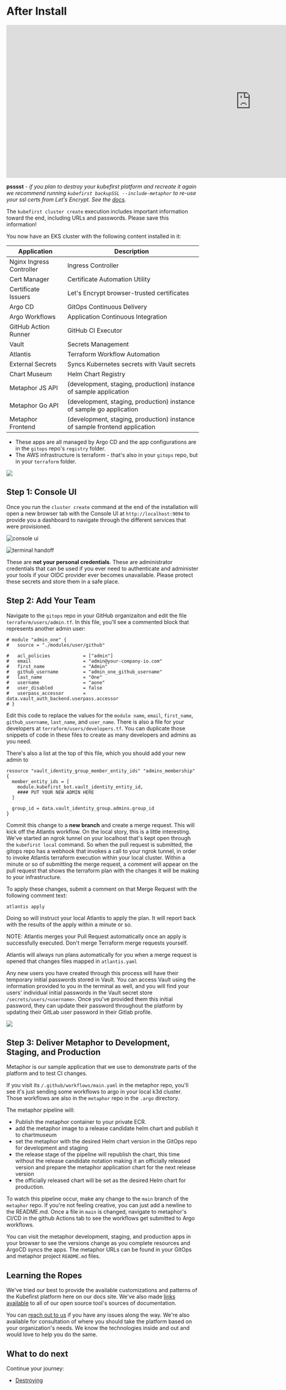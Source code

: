 # After Install

[//]: # (`todo: need new getting started video for github`)

<div class="video-wrapper">
  <iframe width="1280" height="400" src="https://www.youtube.com/embed/KEUOaNMUqOM" frameborder="0" allowfullscreen></iframe>
</div>

**psssst** *- if you plan to destroy your kubefirst platform and recreate it again we recommend running `kubefirst backupSSL --include-metaphor` to re-use your ssl certs from Let's Encrypt. See the [docs](https://docs.kubefirst.io/common/certificates.html#backup-and-restore-certificates).*

The `kubefirst cluster create` execution includes important information toward the end, including URLs and passwords. Please save this information! 

You now have an EKS cluster with the following content installed in it:

| Application                  | Description                                                                |
|------------------------------|----------------------------------------------------------------------------|
| Nginx Ingress Controller     | Ingress Controller                                                         |
| Cert Manager                 | Certificate Automation Utility                                             |
| Certificate Issuers          | Let's Encrypt browser-trusted certificates                                 |
| Argo CD                      | GitOps Continuous Delivery                                                 |
| Argo Workflows               | Application Continuous Integration                                         |
| GitHub Action Runner         | GitHub CI Executor                                                         |
| Vault                        | Secrets Management                                                         |
| Atlantis                     | Terraform Workflow Automation                                              |
| External Secrets             | Syncs Kubernetes secrets with Vault secrets                                |
| Chart Museum                 | Helm Chart Registry                                                        |
| Metaphor JS API              | (development, staging, production) instance of sample application          |
| Metaphor Go API              | (development, staging, production) instance of sample go application       |
| Metaphor Frontend            | (development, staging, production) instance of sample frontend application |

- These apps are all managed by Argo CD and the app configurations are in the `gitops` repo's `registry` folder.
- The AWS infrastructure is terraform - that's also in your `gitops` repo, but in your `terraform` folder.

![](../../img/kubefirst/getting-started/gitops-assets.png)

## Step 1: Console UI

Once you run the `cluster create` command at the end of the installation will open a new browser tab with the Console UI at
`http://localhost:9094` to provide you a dashboard to navigate through the different services that were provisioned.

![console ui](../../img/kubefirst/github/console.png)

![terminal handoff](../../img/kubefirst/getting-started/cluster-create-result.png)

These are **not your personal credentials**. These are administrator credentials that can be used if you ever need to 
authenticate and administer your tools if your OIDC provider ever becomes unavailable. Please protect these secrets and 
store them in a safe place.

## Step 2: Add Your Team

Navigate to the `gitops` repo in your GitHub organizaiton and edit the file `terraform/users/admin.tf`. In this file, you'll see a commented block that represents another admin user:

```
# module "admin_one" {
#   source = "./modules/user/github"

#   acl_policies            = ["admin"]
#   email                   = "admin@your-company-io.com"
#   first_name              = "Admin"
#   github_username         = "admin_one_github_username"
#   last_name               = "One"
#   username                = "aone"
#   user_disabled           = false
#   userpass_accessor       = data.vault_auth_backend.userpass.accessor
# }
```

Edit this code to replace the values for the `module name`, `email`, `first_name`, `github_username`, `last_name`, and `user_name`. There is also a file for your developers at `terraform/users/developers.tf`. You can duplicate those snippets of code in these files to create as many developers and admins as you need.

There's also a list at the top of this file, which you should add your new admin to
```
resource "vault_identity_group_member_entity_ids" "admins_membership" {
  member_entity_ids = [
    module.kubefirst_bot.vault_identity_entity_id,
    #### PUT YOUR NEW ADMIN HERE
  ]

  group_id = data.vault_identity_group.admins.group_id
}
```

Commit this change to a **new branch** and create a merge request. This will kick off the Atlantis workflow. On the local story, this is a little interesting. We've started an ngrok tunnel on your localhost that's kept open through the `kubefirst local` command. So when the pull request is submitted, the gitops repo has a webhook that invokes a call to your ngrok tunnel, in order to invoke Atlantis terraform execution within your local cluster. Within a minute or so of submitting the merge request, a comment will appear on the pull request that shows the terraform plan with the changes it will be making to your infrastructure. 

To apply these changes, submit a comment on that Merge Request with the following comment text:
```
atlantis apply
```

Doing so will instruct your local Atlantis to apply the plan. It will report back with the results of the apply within a minute or so.

NOTE: Atlantis merges your Pull Request automatically once an apply is successfully executed. Don't merge Terraform merge requests yourself.

Atlantis will always run plans automatically for you when a merge request is opened that changes files mapped in `atlantis.yaml`

Any new users you have created through this process will have their temporary initial passwords stored in Vault. You can access Vault using the information provided to you in the terminal as well, and you will find your users' individual initial passwords in the Vault secret store `/secrets/users/<username>`. Once you've provided them this initial password, they can update their password throughout the platform by updating their GitLab user password in their Gitlab profile.

![](../../img/kubefirst/getting-started/vault-users.png)

## Step 3: Deliver Metaphor to Development, Staging, and Production

Metaphor is our sample application that we use to demonstrate parts of the platform and to test CI changes.

If you visit its `/.github/workflows/main.yaml` in the metaphor repo, you'll see it's just sending some workflows to argo in your local k3d cluster. Those workflows are also in the `metaphor` repo in the `.argo` directory.

The metaphor pipeline will:

- Publish the metaphor container to your private ECR.
- add the metaphor image to a release candidate helm chart and publish it to chartmuseum
- set the metaphor with the desired Helm chart version in the GitOps repo for development and staging
- the release stage of the pipeline will republish the chart, this time without the release candidate notation making it an officially released version and prepare the metaphor application chart for the next release version
- the officially released chart will be set as the desired Helm chart for production.

To watch this pipeline occur, make any change to the `main` branch of the `metaphor` repo. If you're not feeling creative, you can just add a newline to the README.md. Once a file in `main` is changed, navigate to metaphor's CI/CD in the github Actions tab to see the workflows get submitted to Argo workflows.

You can visit the metaphor development, staging, and production apps in your browser to see the versions change as you complete resources and ArgoCD syncs the apps. The metaphor URLs can be found in your GitOps and metaphor project `README.md` files.

## Learning the Ropes

We've tried our best to provide the available customizations and patterns of the Kubefirst platform here on our docs site. We've also made [links available](./credit.md) to all of our open source tool's sources of documentation.

You can [reach out to us](../../community/index.md) if you have any issues along the way. We're also available for consultation of where you should take the platform based on your organization's needs. We know the technologies inside and out and would love to help you do the same.

## What to do next

Continue your journey: 

- [Destroying](../destroy/)
